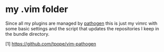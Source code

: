 my .vim folder
==============

Since all my plugins are managed by [pathogen](1) this is just my vimrc with some basic settings and the script that updates the repositories I keep in the bundle directory.

[1] https://github.com/tpope/vim-pathogen 
